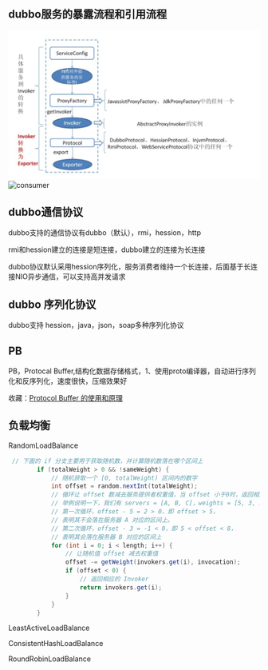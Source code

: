 ## dubbo服务的暴露流程和引用流程

![1556149744309](image\provide_a_service.png)
![consumer](..\..\common\consumer.png)

## dubbo通信协议

dubbo支持的通信协议有dubbo（默认），rmi，hession，http

rmi和hession建立的连接是短连接，dubbo建立的连接为长连接

dubbo协议默认采用hession序列化，服务消费者维持一个长连接，后面基于长连接NIO异步通信，可以支持高并发请求

## dubbo 序列化协议

dubbo支持 hession，java，json，soap多种序列化协议

## PB

PB，Protocal Buffer,结构化数据存储格式，1、使用proto编译器，自动进行序列化和反序列化，速度很快，压缩效果好

收藏：[Protocol Buffer 的使用和原理](<https://www.ibm.com/developerworks/cn/linux/l-cn-gpb/index.html>)

## 负载均衡

RandomLoadBalance

```java
 // 下面的 if 分支主要用于获取随机数，并计算随机数落在哪个区间上
        if (totalWeight > 0 && !sameWeight) {
            // 随机获取一个 [0, totalWeight) 区间内的数字
            int offset = random.nextInt(totalWeight);
            // 循环让 offset 数减去服务提供者权重值，当 offset 小于0时，返回相应的 Invoker。
            // 举例说明一下，我们有 servers = [A, B, C]，weights = [5, 3, 2]，offset = 7。
            // 第一次循环，offset - 5 = 2 > 0，即 offset > 5，
            // 表明其不会落在服务器 A 对应的区间上。
            // 第二次循环，offset - 3 = -1 < 0，即 5 < offset < 8，
            // 表明其会落在服务器 B 对应的区间上
            for (int i = 0; i < length; i++) {
                // 让随机值 offset 减去权重值
                offset -= getWeight(invokers.get(i), invocation);
                if (offset < 0) {
                    // 返回相应的 Invoker
                    return invokers.get(i);
                }
            }
        }
```

LeastActiveLoadBalance

ConsistentHashLoadBalance

RoundRobinLoadBalance